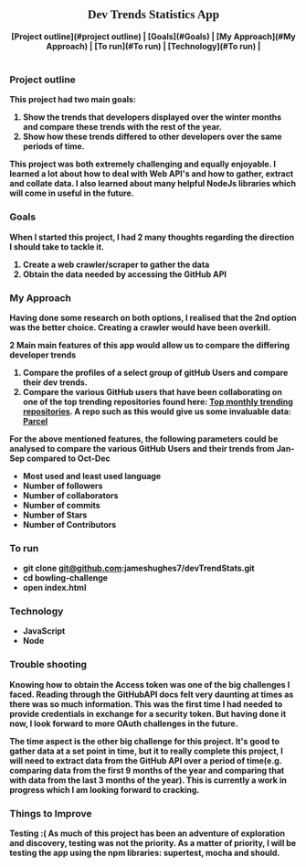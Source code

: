 <div style="text-align:center"><b><span style=" font-family:Georgia; font-size:1.5em;">Dev Trends Statistics App
</div><br>

<div style="text-align:center">
[Project outline](#project outline) | [Goals](#Goals) | [My Approach](#My Approach) | [To run](#To run) | [Technology](#To run) |
</div><br>


### Project outline
This project had two main goals:
1. Show the trends that developers displayed over the winter months and compare these trends with the rest of the year.
2. Show how these trends differed to other developers over the same periods of time.

This project was both extremely challenging and equally enjoyable. I learned a lot about how to deal with Web API's and how to gather, extract and collate data. I also learned about many helpful **NodeJs** libraries which will come in useful in the future.


### Goals
When I started this project, I had 2 many thoughts regarding the direction I should take to tackle it.
1. Create a web crawler/scraper to gather the data
2. Obtain the data needed by accessing the GitHub API


### My Approach
Having done some research on both options, I realised that the 2nd option was the better choice. Creating a crawler would have been overkill.

2 Main main features of this app would allow us to compare the differing developer trends
1. Compare the profiles of a select group of gitHub Users and compare their dev trends.
2. Compare the various GitHub users that have been collaborating on one of the top trending repositories found here: <a href="https://github.com/trending?since=monthly">Top monthly trending repositories</a>.
A repo such as this would give us some invaluable data: <a href="https://github.com/parcel-bundler/parcel">Parcel</a>

For the above mentioned features, the following parameters could be analysed to compare the various GitHub Users and their trends from **Jan-Sep** compared to **Oct-Dec**
- Most used and least used language
- Number of followers
- Number of collaborators
- Number of commits
- Number of Stars
- Number of Contributors


### To run
- git clone git@github.com:jameshughes7/devTrendStats.git
- cd bowling-challenge
- open index.html


### Technology
- JavaScript
- Node

### Trouble shooting
Knowing how to obtain the Access token was one of the big challenges I faced. Reading through the GitHubAPI docs felt very daunting at times as there was so much information. This was the first time I had needed to provide credentials in exchange for a security token. But having done it now, I look forward to more OAuth challenges in the future.

The time aspect is the other big challenge for this project. It's good to gather data at a set point in time, but it to really complete this project, I will need to extract data from the GitHub API over a period of time(e.g. comparing data from the first 9 months of the year and comparing that with data from the last 3 months of the year). This is currently a work in progress which I am looking forward to cracking.

### Things to Improve

__Testing__ __:(__ As much of this project has been an adventure of exploration and discovery, testing was not the priority. As a matter of priority, I will be testing the app using the npm libraries: **supertest**, **mocha** and **should**.
